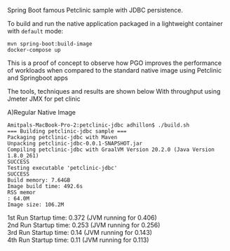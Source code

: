 Spring Boot famous Petclinic sample with JDBC persistence.

To build and run the native application packaged in a lightweight container with `default` mode:
```
mvn spring-boot:build-image
docker-compose up
```

This is a proof of concept to observe how PGO improves the performance of workloads when compared to the standard native image using Petclinic and Springboot apps

The tools, techniques and results are shown below 
With throughput using Jmeter JMX for pet clinic

A)Regular Native Image

```
Amitpals-MacBook-Pro-2:petclinic-jdbc adhillon$ ./build.sh 
=== Building petclinic-jdbc sample ===
Packaging petclinic-jdbc with Maven
Unpacking petclinic-jdbc-0.0.1-SNAPSHOT.jar
Compiling petclinic-jdbc with GraalVM Version 20.2.0 (Java Version 1.8.0_261)
SUCCESS
Testing executable 'petclinic-jdbc'
SUCCESS
Build memory: 7.64GB
Image build time: 492.6s
RSS memor
: 64.0M
Image size: 106.2M
```

1st Run Startup time: 0.372 (JVM running for 0.406)\
2nd Run Startup time: 0.253 (JVM running for 0.256)\
3rd Run Startup time: 0.14 (JVM running for 0.143)\
4th Run Startup time: 0.11 (JVM running for 0.113)







